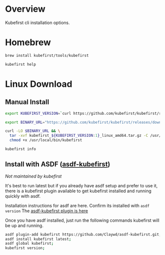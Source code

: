 # Overview 

Kubefirst cli installation options.

# Homebrew

```bash
brew install kubefirst/tools/kubefirst
```

```bash
kubefirst help
```

# Linux Download

## Manual Install

```bash
export KUBEFIRST_VERSION=`curl https://github.com/kubefirst/kubefirst/releases/latest  -Ls -o /dev/null -w %{url_effective} | grep -oE "[^/]+$"`
```

```bash
export BINARY_URL="https://github.com/kubefirst/kubefirst/releases/download/${KUBEFIRST_VERSION}/kubefirst_${KUBEFIRST_VERSION:1}_linux_amd64.tar.gz"
```

```bash
curl -LO $BINARY_URL && \
  tar -xvf kubefirst_${KUBEFIRST_VERSION:1}_linux_amd64.tar.gz -C /usr/local/bin/ && \
  chmod +x /usr/local/bin/kubefirst
```

```bash
kubefirst info
```

## Install with ASDF ([asdf-kubefirst](https://github.com/Claywd/asdf-kubefirst)) 
  *Not maintained by kubefirst*
  
It's best to run latest but if you already have asdf setup and prefer to use it, there is a kubefirst plugin available to get kubefirst installed and running quickly with asdf.

Installation instructions for asdf are here. Confirm its installed with `asdf version`
    The [asdf-kubefirst plugin is here](https://github.com/Claywd/asdf-kubefirst)

Once you have asdf installed, just run the following commands kubefirst will be up and running.

```zsh
asdf plugin-add kubefirst https://github.com/Claywd/asdf-kubefirst.git;
asdf install kubefirst latest;
asdf global kubefirst;
kubefirst version; 
```


